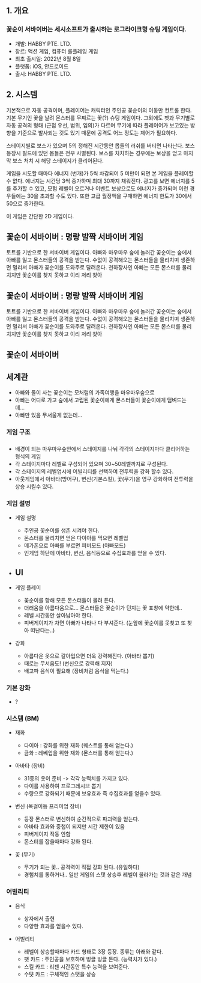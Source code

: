 ## 1. 개요
### 꽃순이 서바이버는 세시소프트가 출시하는 로그라이크형 슈팅 게임이다.

- 개발: HABBY PTE. LTD.
- 장르: 액션 게임, 컴퓨터 롤플레잉 게임
- 최초 출시일: 2022년 8월 8일
- 플랫폼: iOS, 안드로이드
- 출시: HABBY PTE. LTD.

## 2. 시스템
기본적으로 자동 공격이며, 플레이어는 캐릭터인 주인공 꽃순이의 이동만 컨트롤 한다. 기본 무기인 꽃을 날려 몬스터를 무찌르는 꽃(?) 슈팅 게임이다. 
그외에도 팻과 무기별로 자동 공격의 형태 (근접 우선, 범위, 임의)가 다르며 무기에 따라 플레이어가 보고있는 방향을 기준으로 발사되는 것도 있기 때문에 공격도 어느 정도는 제어가 필요하다.

스테이지별로 보스가 있으며 5의 정해진 시간동안 몹들의 러쉬를 버티면 나타난다. 
보스 등장시 필드에 있던 몹들은 전부 사멸된다. 
보스를 처치하는 경우에는 보상을 얻고 마지막 보스 처치 시 해당 스테이지가 클리어된다.

게임을 시도할 때마다 에너지 (번개)가 5씩 차감되어 5 미만이 되면 본 게임을 플레이할 수 없다. 
에너지는 시간당 3씩 증가하며 최대 30까지 채워진다. 
광고를 보면 에너지를 5를 추가할 수 있고, 
모험 레벨이 오르거나 이벤트 보상으로도 에너지가 증가되며 이런 경우들에는 30을 초과할 수도 있다. 
또한 고급 월정액을 구매하면 에너지 한도가 30에서 50으로 증가한다.

이 게임은 간단한 2D 게임이다.










## 꽃순이 서바이버 : 명랑 발짝 서바이버 게임 
토트를 기반으로 한 서바이버 게임이다. 아빠와 마우마우 숲에 놀러간 꽃순이는 숲에서 아빠를 잃고 몬스터들의 공격을 받는다. 수없이 공격해오는 몬스터들을 물리치며 생존하면 멀리서 아빠가 꽃순이를 도와주로 달려온다. 천하장사인 아빠는 모든 몬스터를 물리치지만 꽃순이를 찾지 못하고 이리 저리 찾아









## 꽃순이 서바이버 : 명랑 발짝 서바이버 게임 
토트를 기반으로 한 서바이버 게임이다. 아빠와 마우마우 숲에 놀러간 꽃순이는 숲에서 아빠를 잃고 몬스터들의 공격을 받는다. 수없이 공격해오는 몬스터들을 물리치며 생존하면 멀리서 아빠가 꽃순이를 도와주로 달려온다. 천하장사인 아빠는 모든 몬스터를 물리치지만 꽃순이를 찾지 못하고 이리 저리 찾아










## 꽃순이 서바이버
## 세계관
- 아빠와 둘이 사는 꽃순이는 모처럼의 가족여행을 마우마우숲으로
- 아빠는 어디로 가고 숲에서 고립된 꽃순이에게 몬스터들이 꽃순이에게 덤벼드는데...
- 아빠만 있음 무서울게 없는데...

### 게임 구조

###
- 배경이 되는 마우마우숲안에서 스테이지를 나눠 각각의 스테이지마다 클리어하는 형식의 게임
- 각 스테이지마다 레벨로 구성되어 있으며 30~50레벨까지로 구성된다.
- 각 스테이지의 레벨업시에 어빌리티를 선택하여 전투력을 강화 할수 있다.
- 아웃게임에서 아바타(방어구), 변신(기본스킬), 꽃(무기)을 영구 강화하여 전투력을 상승 시킬수 있다.

 
### 게임 설명
- 게임 설명
  - 주인공 꽃순이를 생존 시켜야 한다.
  - 몬스터를 물리치면 얻은 다이아를 먹으면 레벨업
  - 메가폰으로 아빠를 부르면 피버모드 (아빠모드)
  - 인게임 하단에 아바타, 변신, 음식등으로 수집효과를 얻을 수 있다.
   
- UI
  - 
 
- 게임 플레이
  - 꽃순이를 향해 모든 몬스터들이 몰려 든다.
  - 더러움을 아름다움으로... 몬스터들은 꽃순이가 던지는 꽃 표창에 약한데..
  - 레벨 시간동안 살아남아야 한다.
  - 피버게이지가 차면 아빠가 나타나 다 부셔준다. (눈앞에 꽃순이를 못찾고 또 찾아 떠난다는..)

- 강화
  - 아름다운 옷으로 갈아입으면 더욱 강력해진다. (아바타 뽑기)
  - 때로는 무서움도! (변신으로 강력해 지자)
  - 배고파 음식이 필요해 (장비처럼 음식을 먹는다.)

### 기본 강화
- ?
 
### 시스템 (BM)
- 재화
  - 다이아 : 강화를 위한 재화 (퀘스트를 통해 얻는다.)
  - 금화 : 레베업을 위한 재화 (몬스터를 통해 얻는다.)

- 아바타 (장비)
  - 31종의 옷이 준비 -> 각각 능력치를 가지고 있다.
  - 다이를 사용하여 프로그레시브 뽑기
  - 수량으로 강화되기 때문에 보유효과 즉 수집효과를 얻을수 있다.  

- 변신 (목걸이등 프리미엄 장비)
  - 등장 몬스터로 변신하여 순간적으로 파괴력을 얻는다.
  - 아바타 효과와 중첩이 되지만 시간 제한이 있음
  - 피버게이지 작동 안함
  - 몬스터를 잡을때마다 강화 된다. 

- 꽃 (무기)
  - 무기가 되는 꽃.. 공격력이 직접 강화 된다. (유일하다)
  - 경험치를 통하거나.. 일반 게임의 스탯 상승후 레벨이 올라가는 것과 같은 개념 
  

### 어빌리티
- 음식
  - 상자에서 출현
  - 다양한 효과를 얻을수 있다.  
 
- 어빌리티
  - 레벨이 상승할때마다 카드 형태로 3장 등장. 종류는 아래와 같다.
  - 팻 카드 : 주인공을 보호하며 빙글 빙글 돈다. (능력치가 있다.)
  - 스킬 카드 : 리젠 시간동안 특수 능력을 보여준다.
  - 수턋 카드 : 구체적인 스탯을 상승
    














